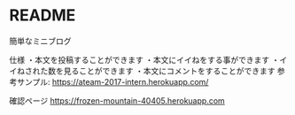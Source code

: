 # README

簡単なミニブログ

仕様
・本文を投稿することができます
・本文にイイねをする事ができます
・イイねされた数を見ることができます
・本文にコメントをすることができます
参考サンプル: https://ateam-2017-intern.herokuapp.com/ 

確認ページ
https://frozen-mountain-40405.herokuapp.com
